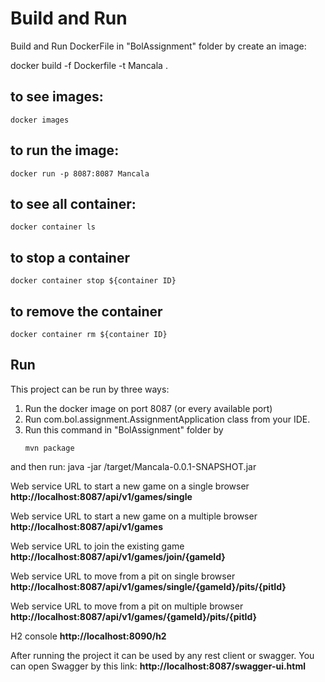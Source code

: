 # Build and Run
Build and Run DockerFile in "BolAssignment" folder by create an image:

docker build -f Dockerfile -t Mancala .
## to see images:
```
docker images
```
## to run the image:
```
docker run -p 8087:8087 Mancala
```
## to see all container:
```
docker container ls
```
## to stop a container
```
docker container stop ${container ID}
```
## to remove the container
```
docker container rm ${container ID}
```


## Run
This project can be run by three ways:
1.  Run the docker image on port 8087 (or every available port)
2.	Run com.bol.assignment.AssignmentApplication class from your IDE.
3.	Run this command in "BolAssignment" folder by
      ```
      mvn package
      ```
and then run:
java -jar /target/Mancala-0.0.1-SNAPSHOT.jar

Web service URL to start a new game on a single browser **http://localhost:8087/api/v1/games/single**

Web service URL to start a new game on a multiple browser **http://localhost:8087/api/v1/games**

Web service URL to join the existing game **http://localhost:8087/api/v1/games/join/{gameId}**

Web service URL to move from a pit on single browser **http://localhost:8087/api/v1/games/single/{gameId}/pits/{pitId}**

Web service URL to move from a pit on multiple browser **http://localhost:8087/api/v1/games/{gameId}/pits/{pitId}**

H2 console **http://localhost:8090/h2**


After running the project it can be used by any rest client or swagger.
You can open Swagger by this link: **http://localhost:8087/swagger-ui.html**